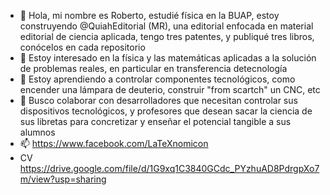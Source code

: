- 👋 Hola, mi nombre es Roberto, estudié física en la BUAP, estoy construyendo @QuiahEditorial (MR), una editorial enfocada en material editorial de ciencia aplicada, tengo tres patentes, y publiqué tres libros, conócelos en cada repositorio
- 👀 Estoy interesado en la física y las matemáticas aplicadas a la solución de problemas reales, en particular en transferencia detecnología
- 🌱 Estoy aprendiendo a controlar componentes tecnológicos, como encender una lámpara de deuterio, construir "from scartch" un CNC, etc
- 💞️ Busco colaborar con desarrolladores que necesitan controlar sus dispositivos tecnológicos, y profesores que desean sacar la ciencia de sus libretas para concretizar y enseñar el potencial tangible a sus alumnos
- 📫 https://www.facebook.com/LaTeXnomicon
- CV https://drive.google.com/file/d/1G9xq1C3840GCdc_PYzhuAD8PdrgpXo7m/view?usp=sharing
